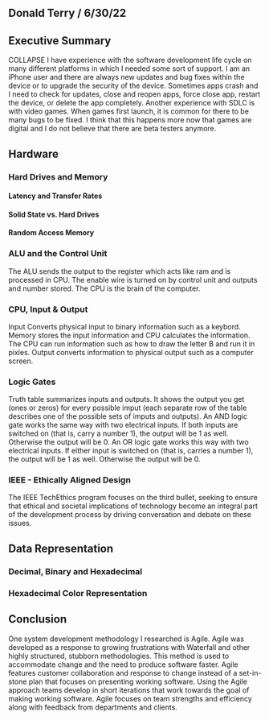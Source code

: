 ## Donald Terry / 6/30/22

## Executive Summary 
COLLAPSE
I have experience with the software development life cycle on many different platforms in which I needed some sort of support. I am an iPhone user and there are always new updates and bug fixes within the device or to upgrade the security of the device. Sometimes apps crash and I need to check for updates, close and reopen apps, force close app, restart the device, or delete the app completely. Another experience with SDLC is with video games. When games first launch, it is common for there to be many bugs to be fixed. I think that this happens more now that games are digital and I do not believe that there are beta testers anymore.

## Hardware
### Hard Drives and Memory
#### Latency and Transfer Rates
#### Solid State vs. Hard Drives
#### Random Access Memory
### ALU and the Control Unit
The ALU sends the output to the register which acts like ram and is processed in CPU. The enable wire is turned on by control unit and outputs and number stored. The CPU is the brain of the computer. 
### CPU, Input & Output
Input Converts physical input to binary information such as a keybord. Memory stores the input information and CPU calculates the information. The CPU can run information such as how to draw the letter B and run it in pixles. Output converts information to physical output such as a computer screen. 
### Logic Gates
Truth table summarizes inputs and outputs. It shows the output you get (ones or zeros) for every possible imput (each separate row of the table describes one of the possible sets of imputs and outputs). An AND logic gate works the same way with two electrical inputs. If both inputs are switched on (that is, carry a number 1), the output will be 1 as well. Otherwise the output will be 0. An OR logic gate works this way with two electrical inputs. If either input is switched on (that is, carries a number 1), the output will be 1 as well. Otherwise the output will be 0.
### IEEE - Ethically Aligned Design
The IEEE TechEthics program focuses on the third bullet, seeking to ensure that ethical and societal implications of technology become an integral part of the development process by driving conversation and debate on these issues.
## Data Representation
### Decimal, Binary and Hexadecimal
### Hexadecimal Color Representation

## Conclusion
One system development methodology I researched is Agile. Agile was developed as a response to growing frustrations with Waterfall and other highly structured, stubborn methodologies. This method is used to accommodate change and the need to produce software faster. Agile features customer collaboration and response to change instead of a set-in-stone plan that focuses on presenting working software. Using the Agile approach teams develop in short iterations that work towards the goal of making working software. Agile focuses on team strengths and efficiency along with feedback from departments and clients.
